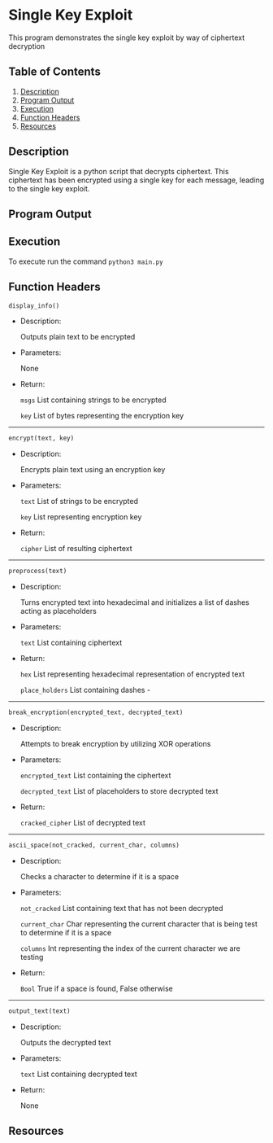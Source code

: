 # Single Key Exploit

This program demonstrates the single key exploit by way of ciphertext decryption

## Table of Contents

1. [Description](#description)
2. [Program Output](#output)
3. [Execution](#exe)
4. [Function Headers](#function)
5. [Resources](#resources)

## Description <a name="description"></a>

Single Key Exploit is a python script that decrypts ciphertext. This ciphertext has been encrypted using a single key for each message, leading to the single key exploit.


## Program Output <a name="output"></a>


## Execution <a name="exe"></a>

To execute run the command `python3 main.py`


## Function Headers <a name="function"></a>

``` python
display_info()
```

- Description:

	Outputs plain text to be encrypted

- Parameters:

	None

- Return:

	`msgs` List containing strings to be encrypted

	`key` List of bytes representing the encryption key

---

``` python
encrypt(text, key)
```

- Description:

	Encrypts plain text using an encryption key

- Parameters:

	`text` List of strings to be encrypted

	`key` List representing encryption key

- Return:

	`cipher` List of resulting ciphertext

---

``` python
preprocess(text)
```

- Description:

	Turns encrypted text into hexadecimal and initializes a list of dashes acting as placeholders

- Parameters:

	`text` List containing ciphertext

- Return:

	`hex` List representing hexadecimal representation of encrypted text

	`place_holders` List containing dashes -

---

``` python
break_encryption(encrypted_text, decrypted_text)
```

- Description:

	Attempts to break encryption by utilizing XOR operations

- Parameters:

	`encrypted_text` List containing the ciphertext

	`decrypted_text` List of placeholders to store decrypted text

- Return:

	`cracked_cipher` List of decrypted text

---

``` python
ascii_space(not_cracked, current_char, columns)
```

- Description:

	Checks a character to determine if it is a space

- Parameters:

	`not_cracked` List containing text that has not been decrypted

	`current_char` Char representing the current character that is being test to determine if it is a space

	`columns` Int representing the index of the current character we are testing

- Return:

	`Bool` True if a space is found, False otherwise

---

``` python
output_text(text)
```

- Description:

	Outputs the decrypted text

- Parameters:

	`text` List containing decrypted text

- Return:

	None


## Resources <a name="resources"></a>
